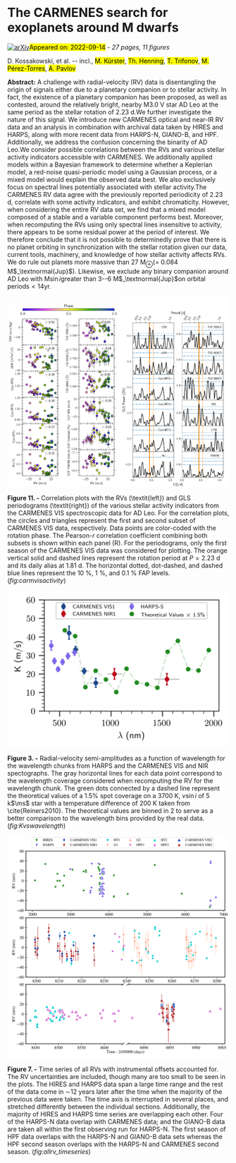 <div class="macros" style="visibility:hidden;">
$\newcommand{\ensuremath}{}$
$\newcommand{\xspace}{}$
$\newcommand{\object}[1]{\texttt{#1}}$
$\newcommand{\farcs}{{.}''}$
$\newcommand{\farcm}{{.}'}$
$\newcommand{\arcsec}{''}$
$\newcommand{\arcmin}{'}$
$\newcommand{\ion}[2]{#1#2}$
$\newcommand{\textsc}[1]{\textrm{#1}}$
$\newcommand{\hl}[1]{\textrm{#1}}$
$\newcommand{\juliet}{\texttt{juliet}}$
$\newcommand{\serval}{\texttt{serval}}$
$\newcommand{\george}{\texttt{george}}$
$\newcommand{\exostriker}{\texttt{Exo-Striker}}$
$\newcommand{\tess}{TESS}$
$\newcommand{\gaia}{\textit{Gaia}}$
$\newcommand{\jwst}{JWST}$
$\newcommand{\au}{au}$
$\newcommand{\XX}{\textbf{\textcolor{red}{XX}}}$
$\newcommand{\addref}[1]{(add ref)}$
$\newcommand{\person}[2]{\textcolor{magenta}{\bf @#1: #2}}$
$\newcommand{\TODO}[1]{\textcolor{magenta}{\textsc{todo:} \textit{#1}}}$
$\newcommand{\CHANGE}[1]{\textcolor{red}{\textbf{#1}}}$
$\newcommand$
$\newcommand{\abs}[1]{|#1|}$
$\newcommand{\ms}{m s^{-1}}$
$\newcommand{\mearth}{M_\oplus}$
$\newcommand{\rearth}{R_\oplus}$</div>

<div class="macros" style="visibility:hidden;">
$\newcommand{$\ensuremath$}{}$
$\newcommand{$\xspace$}{}$
$\newcommand{$\object$}[1]{\texttt{#1}}$
$\newcommand{$\farcs$}{{.}''}$
$\newcommand{$\farcm$}{{.}'}$
$\newcommand{$\arcsec$}{''}$
$\newcommand{$\arcmin$}{'}$
$\newcommand{$\ion$}[2]{#1#2}$
$\newcommand{$\textsc$}[1]{\textrm{#1}}$
$\newcommand{$\hl$}[1]{\textrm{#1}}$
$\newcommand{$\juliet$}{\texttt{juliet}}$
$\newcommand{$\serval$}{\texttt{serval}}$
$\newcommand{$\george$}{\texttt{george}}$
$\newcommand{$\exostriker$}{\texttt{Exo-Striker}}$
$\newcommand{$\tess$}{TESS}$
$\newcommand{$\gaia$}{\textit{Gaia}}$
$\newcommand{$\jwst$}{JWST}$
$\newcommand{$\au$}{au}$
$\newcommand{$\XX$}{\textbf{\textcolor{red}{XX}}}$
$\newcommand{$\addref$}[1]{(add ref)}$
$\newcommand{$\person$}[2]{\textcolor{magenta}{\bf @#1: #2}}$
$\newcommand{$\TODO$}[1]{\textcolor{magenta}{$\textsc${todo:} \textit{#1}}}$
$\newcommand{$\CHANGE$}[1]{\textcolor{red}{\textbf{#1}}}$
$\newcommand$
$\newcommand{$\abs$}[1]{|#1|}$
$\newcommand{$\ms$}{m s^{-1}}$
$\newcommand{$\mearth$}{M_\oplus}$
$\newcommand{$\rearth$}{R_\oplus}$</div>



<div id="title">

# The CARMENES search for exoplanets around M dwarfs

</div>
<div id="comments">

[![arXiv](https://img.shields.io/badge/arXiv-2209.05814-b31b1b.svg)](https://arxiv.org/abs/2209.05814)<mark>Appeared on: 2022-09-14</mark> - _27 pages, 11 figures_

</div>
<div id="authors">

D. Kossakowski, et al. -- incl., <mark><mark>M. Kürster</mark></mark>, <mark><mark>Th. Henning</mark></mark>, <mark><mark>T. Trifonov</mark></mark>, <mark><mark>M. Pérez-Torres</mark></mark>, <mark><mark>A. Pavlov</mark></mark>

</div>
<div id="abstract">

**Abstract:** A challenge with radial-velocity (RV) data is disentangling the origin of signals either due to a planetary companion or to stellar activity. In fact, the existence of a planetary companion has been proposed, as well as contested, around the relatively bright, nearby M3.0 V star AD Leo at the same period as the stellar rotation of 2.23 d.We further investigate the nature of this signal. We introduce new CARMENES optical and near-IR RV data and an analysis in combination with archival data taken by HIRES and HARPS, along with more recent data from HARPS-N, GIANO-B, and HPF. Additionally, we address the confusion concerning the binarity of AD Leo.We consider possible correlations between the RVs and various stellar activity indicators accessible with CARMENES. We additionally applied models within a Bayesian framework to determine whether a Keplerian model, a red-noise quasi-periodic model using a Gaussian process, or a mixed model would explain the observed data best. We also exclusively focus on spectral lines potentially associated with stellar activity.The CARMENES RV data agree with the previously reported periodicity of 2.23 d, correlate with some activity indicators, and exhibit chromaticity.  However, when considering the entire RV data set, we find that a mixed model composed of a stable and a variable component performs best. Moreover, when recomputing the RVs using only spectral lines insensitive to activity, there appears to be some residual power at the period of interest. We therefore conclude that it is not possible to determinedly prove that there is no planet orbiting in synchronization with the stellar rotation given our data, current tools, machinery, and knowledge of how stellar activity affects RVs. We do rule out planets more massive than 27 M$_{\oplus}$(= 0.084 M$_\textnormal{Jup}$). Likewise, we exclude any binary companion around AD Leo with M$\sin{i}$greater than 3--6 M$_\textnormal{Jup}$on orbital periods$<14$yr.

</div>

<div id="div_fig1">

<img src="tmp_2209.05814/./20220331_adleo_activity_carmvis1carmvis2_correlations.png" alt="Fig11.1" width="50%"/><img src="tmp_2209.05814/./20220402_adleo_periodogram_carmvis_activity.png" alt="Fig11.2" width="50%"/>

**Figure 11. -** Correlation plots with the RVs (\textit{left}) and GLS periodograms (\textit{right}) of the various stellar activity indicators from the CARMENES VIS spectroscopic data for AD Leo. For the correlation plots, the circles and triangles represent the first and second subset of CARMENES VIS data, respectively. Data points are color-coded with the rotation phase. The Pearson-$r$ correlation coefficient combining both subsets is shown within each panel (R). For the periodograms, only the first season of the CARMENES VIS data was considered for plotting. The orange vertical solid and dashed lines represent the rotation period at $P=2.23$ d and its daily alias at 1.81 d. The horizontal dotted, dot-dashed, and dashed blue lines represent the 10 \%, 1 \%, and 0.1 \% FAP levels. (*fig:carmvisactivity*)

</div>
<div id="div_fig2">

<img src="tmp_2209.05814/./harps123456vis1234niryh_theory_20220405.png" alt="Fig3" width="100%"/>

**Figure 3. -** Radial-velocity semi-amplitudes as a function of wavelength for the wavelength chunks from HARPS and the CARMENES VIS and NIR spectographs. The gray horizontal lines for each data point correspond to the wavelength coverage considered when recomputing the RV for the wavelength chunk. The green dots connected by a dashed line represent the theoretical values of a 1.5\% spot coverage on a 3700 K, $v \sin{i}$ of 5 k$\ms$ star with a temperature difference of 200 K taken from \cite{Reiners2010}. The theoretical values are binned in 2 to serve as a better comparison to the wavelength bins provided by the real data. (*fig:Kvswavelength*)

</div>
<div id="div_fig3">

<img src="tmp_2209.05814/./allrv_timeseries_20220707.png" alt="Fig7" width="100%"/>

**Figure 7. -** Time series of all RVs with instrumental offsets accounted for. The RV uncertainties are included, though many are too small to be seen in the plots. The HIRES and HARPS data span a large time range and the rest of the data come in $\sim$12 years later after the time when the majority of the previous data were taken. The time axis is interrupted in several places, and stretched differently between the individual sections. Additionally, the majority of HIRES and HARPS time series are overlapping each other. Four of the HARPS-N data overlap with CARMENES data; and the GIANO-B data are taken all within the first observing run for HARPS-N. The first season of HPF data overlaps with the HARPS-N and GIANO-B data sets whereas the HPF second season overlaps with the HARPS-N and CARMENES second season. (*fig:allrv_timeseries*)

</div>
